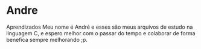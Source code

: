 # Andre
Aprendizados
Meu nome é André e esses são meus arquivos de estudo na linguagem C, e espero melhor
com o passar do tempo e colaborar de forma benefica sempre melhorando ;p.

